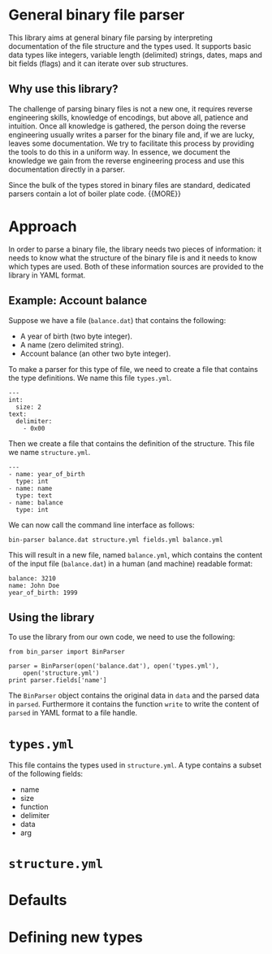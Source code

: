 # General binary file parser
This library aims at general binary file parsing by interpreting documentation
of the file structure and the types used. It supports basic data types like
integers, variable length (delimited) strings, dates, maps and bit fields
(flags) and it can iterate over sub structures.

## Why use this library?
The challenge of parsing binary files is not a new one, it requires reverse
engineering skills, knowledge of encodings, but above all, patience and
intuition. Once all knowledge is gathered, the person doing the reverse
engineering usually writes a parser for the binary file and, if we are lucky,
leaves some documentation. We try to facilitate this process by providing the
tools to do this in a uniform way. In essence, we document the knowledge we
gain from the reverse engineering process and use this documentation directly
in a parser.

Since the bulk of the types stored in binary files are standard, dedicated
parsers contain a lot of boiler plate code. {{MORE}}

# Approach
In order to parse a binary file, the library needs two pieces of information:
it needs to know what the structure of the binary file is and it needs to know
which types are used. Both of these information sources are provided to the
library in YAML format.

## Example: Account balance
Suppose we have a file (`balance.dat`) that contains the following:

- A year of birth (two byte integer).
- A name (zero delimited string).
- Account balance (an other two byte integer).

To make a parser for this type of file, we need to create a file that contains
the type definitions. We name this file `types.yml`.

    ---
    int:
      size: 2
    text:
      delimiter:
        - 0x00

Then we create a file that contains the definition of the structure. This file
we name `structure.yml`.

    ---
    - name: year_of_birth
      type: int
    - name: name
      type: text
    - name: balance
      type: int

We can now call the command line interface as follows:

    bin-parser balance.dat structure.yml fields.yml balance.yml

This will result in a new file, named `balance.yml`, which contains the content
of the input file (`balance.dat`) in a human (and machine) readable format:

    balance: 3210
    name: John Doe
    year_of_birth: 1999

## Using the library
To use the library from our own code, we need to use the following:

    from bin_parser import BinParser

    parser = BinParser(open('balance.dat'), open('types.yml'),
        open('structure.yml')
    print parser.fields['name']

The `BinParser` object contains the original data in `data` and the parsed data
in `parsed`. Furthermore it contains the function `write` to write the content
of `parsed` in YAML format to a file handle.

# `types.yml`
This file contains the types used in `structure.yml`. A type contains a subset
of the following fields:

- name
- size
- function
- delimiter
- data
- arg

# `structure.yml`

# Defaults

# Defining new types
